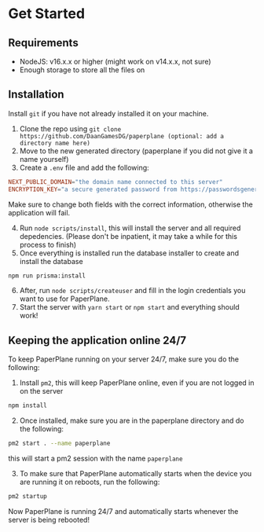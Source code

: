 # Get Started

## Requirements

- NodeJS: v16.x.x or higher (might work on v14.x.x, not sure)
- Enough storage to store all the files on

## Installation

Install `git` if you have not already installed it on your machine.

1. Clone the repo using `git clone https://github.com/DaanGamesDG/paperplane (optional: add a directory name here)`
2. Move to the new generated directory (paperplane if you did not give it a name yourself)
3. Create a `.env` file and add the following:

```conf title=".env"
NEXT_PUBLIC_DOMAIN="the domain name connected to this server"
ENCRYPTION_KEY="a secure generated password from https://passwordsgenerator.net/plus/"
```

Make sure to change both fields with the correct information, otherwise the application will fail.

4. Run `node scripts/install`, this will install the server and all required depedencies. (Please don't be inpatient, it may take a while for this process to finish)
5. Once everything is installed run the database installer to create and install the database

```bash npm2yarn
npm run prisma:install
```

6. After, run `node scripts/createuser` and fill in the login credentials you want to use for PaperPlane.
7. Start the server with `yarn start` or `npm start` and everything should work!

## Keeping the application online 24/7

To keep PaperPlane running on your server 24/7, make sure you do the following:

1. Install `pm2`, this will keep PaperPlane online, even if you are not logged in on the server

```bash npm2yarn
npm install
```

2. Once installed, make sure you are in the paperplane directory and do the following:

```bash
pm2 start . --name paperplane
```

this will start a pm2 session with the name `paperplane`

3. To make sure that PaperPlane automatically starts when the device you are running it on reboots, run the following:

```bash
pm2 startup
```

Now PaperPlane is running 24/7 and automatically starts whenever the server is being rebooted!
